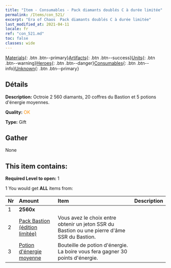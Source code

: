 ```yaml
---
title: "Item - Consumables - Pack diamants doublés C à durée limitée"
permalink: /Items/con_521/
excerpt: "Era of Chaos  Pack diamants doublés C à durée limitée"
last_modified_at: 2021-04-11
locale: fr
ref: "con_521.md"
toc: false
classes: wide
---
```

 [Materials](/fr/Items/){: .btn .btn--primary}[Artifacts](/fr/Items/Artifacts/){: .btn .btn--success}[Units](/fr/Items/Units/){: .btn .btn--warning}[Heroes](/fr/Items/Heroes/){: .btn .btn--danger}[Consumables](/fr/Items/Consumables/){: .btn .btn--info}[Unknown](/fr/Items/Unknown/){: .btn .btn--primary}

## Détails
 **Description:** Octroie 2 560 diamants, 20 coffres du Bastion et 5 potions d'énergie moyennes.

 **Quality:** <span style="color: #FF8C00">OK</span>

 **Type:** Gift

## Gather

  None

## This item contains:

 **Required Level to open:** 1

 1 You would get **ALL** items  from:

  | Nr | Amount |     Item    | Description |
  |:---|:-------|:------------|:-----------:|
  | 1 |  **2560x** | <i class="fas fa-gem"/> |  | 
  | 2 | [Pack Bastion (édition limitée)](/fr/Items/con_2103/) | Vous avez le choix entre obtenir un jeton SSR du Bastion ou une pierre d'âme SSR du Bastion. | 
  | 3 | [Potion d'énergie moyenne](/fr/Items/con_705/) | Bouteille de potion d'énergie. La boire vous fera gagner 30 points d'énergie. | 
